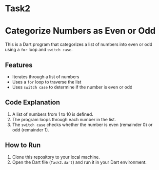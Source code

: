 # Task2
# Categorize Numbers as Even or Odd

This is a Dart program that categorizes a list of numbers into even or odd using a `for` loop and `switch case`.

## Features
- Iterates through a list of numbers
- Uses a `for` loop to traverse the list
- Uses `switch case` to determine if the number is even or odd

## Code Explanation
1. A list of numbers from 1 to 10 is defined.
2. The program loops through each number in the list.
3. The `switch case` checks whether the number is even (remainder 0) or odd (remainder 1).

## How to Run

1. Clone this repository to your local machine.
2. Open the Dart file (`Task2.dart`) and run it in your Dart environment.

